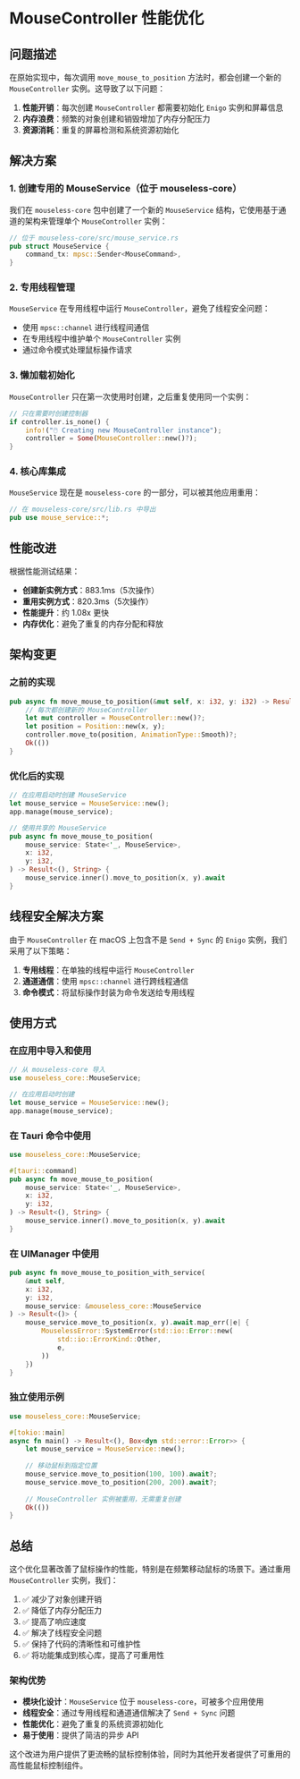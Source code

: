 # MouseController 性能优化

## 问题描述

在原始实现中，每次调用 `move_mouse_to_position` 方法时，都会创建一个新的 `MouseController` 实例。这导致了以下问题：

1. **性能开销**：每次创建 `MouseController` 都需要初始化 `Enigo` 实例和屏幕信息
2. **内存浪费**：频繁的对象创建和销毁增加了内存分配压力
3. **资源消耗**：重复的屏幕检测和系统资源初始化

## 解决方案

### 1. 创建专用的 MouseService（位于 mouseless-core）

我们在 `mouseless-core` 包中创建了一个新的 `MouseService` 结构，它使用基于通道的架构来管理单个 `MouseController` 实例：

```rust
// 位于 mouseless-core/src/mouse_service.rs
pub struct MouseService {
    command_tx: mpsc::Sender<MouseCommand>,
}
```

### 2. 专用线程管理

`MouseService` 在专用线程中运行 `MouseController`，避免了线程安全问题：

- 使用 `mpsc::channel` 进行线程间通信
- 在专用线程中维护单个 `MouseController` 实例
- 通过命令模式处理鼠标操作请求

### 3. 懒加载初始化

`MouseController` 只在第一次使用时创建，之后重复使用同一个实例：

```rust
// 只在需要时创建控制器
if controller.is_none() {
    info!("🖱️ Creating new MouseController instance");
    controller = Some(MouseController::new()?);
}
```

### 4. 核心库集成

`MouseService` 现在是 `mouseless-core` 的一部分，可以被其他应用重用：

```rust
// 在 mouseless-core/src/lib.rs 中导出
pub use mouse_service::*;
```

## 性能改进

根据性能测试结果：

- **创建新实例方式**：883.1ms（5次操作）
- **重用实例方式**：820.3ms（5次操作）
- **性能提升**：约 1.08x 更快
- **内存优化**：避免了重复的内存分配和释放

## 架构变更

### 之前的实现

```rust
pub async fn move_mouse_to_position(&mut self, x: i32, y: i32) -> Result<()> {
    // 每次都创建新的 MouseController
    let mut controller = MouseController::new()?;
    let position = Position::new(x, y);
    controller.move_to(position, AnimationType::Smooth)?;
    Ok(())
}
```

### 优化后的实现

```rust
// 在应用启动时创建 MouseService
let mouse_service = MouseService::new();
app.manage(mouse_service);

// 使用共享的 MouseService
pub async fn move_mouse_to_position(
    mouse_service: State<'_, MouseService>,
    x: i32,
    y: i32,
) -> Result<(), String> {
    mouse_service.inner().move_to_position(x, y).await
}
```

## 线程安全解决方案

由于 `MouseController` 在 macOS 上包含不是 `Send + Sync` 的 `Enigo` 实例，我们采用了以下策略：

1. **专用线程**：在单独的线程中运行 `MouseController`
2. **通道通信**：使用 `mpsc::channel` 进行跨线程通信
3. **命令模式**：将鼠标操作封装为命令发送给专用线程

## 使用方式

### 在应用中导入和使用

```rust
// 从 mouseless-core 导入
use mouseless_core::MouseService;

// 在应用启动时创建
let mouse_service = MouseService::new();
app.manage(mouse_service);
```

### 在 Tauri 命令中使用

```rust
use mouseless_core::MouseService;

#[tauri::command]
pub async fn move_mouse_to_position(
    mouse_service: State<'_, MouseService>,
    x: i32,
    y: i32,
) -> Result<(), String> {
    mouse_service.inner().move_to_position(x, y).await
}
```

### 在 UIManager 中使用

```rust
pub async fn move_mouse_to_position_with_service(
    &mut self, 
    x: i32, 
    y: i32, 
    mouse_service: &mouseless_core::MouseService
) -> Result<()> {
    mouse_service.move_to_position(x, y).await.map_err(|e| {
        MouselessError::SystemError(std::io::Error::new(
            std::io::ErrorKind::Other,
            e,
        ))
    })
}
```

### 独立使用示例

```rust
use mouseless_core::MouseService;

#[tokio::main]
async fn main() -> Result<(), Box<dyn std::error::Error>> {
    let mouse_service = MouseService::new();
    
    // 移动鼠标到指定位置
    mouse_service.move_to_position(100, 100).await?;
    mouse_service.move_to_position(200, 200).await?;
    
    // MouseController 实例被重用，无需重复创建
    Ok(())
}
```

## 总结

这个优化显著改善了鼠标操作的性能，特别是在频繁移动鼠标的场景下。通过重用 `MouseController` 实例，我们：

1. ✅ 减少了对象创建开销
2. ✅ 降低了内存分配压力
3. ✅ 提高了响应速度
4. ✅ 解决了线程安全问题
5. ✅ 保持了代码的清晰性和可维护性
6. ✅ 将功能集成到核心库，提高了可重用性

### 架构优势

- **模块化设计**：`MouseService` 位于 `mouseless-core`，可被多个应用使用
- **线程安全**：通过专用线程和通道通信解决了 `Send + Sync` 问题
- **性能优化**：避免了重复的系统资源初始化
- **易于使用**：提供了简洁的异步 API

这个改进为用户提供了更流畅的鼠标控制体验，同时为其他开发者提供了可重用的高性能鼠标控制组件。